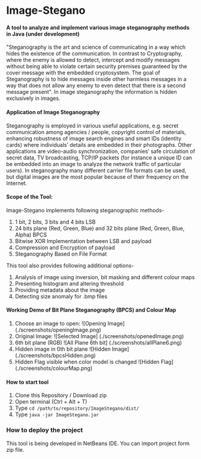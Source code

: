 # Image-Stegano 
#### A tool to analyze and implement various image steganography methods in Java (under development)

"Steganography is the art and science of communicating in a way which hides the existence of the
communication. In contrast to Cryptography, where the enemy is allowed to detect, intercept and modify
messages without being able to violate certain security premises guaranteed by the cover message with
the embedded cryptosystem. The goal of Steganography is to hide messages inside other harmless
messages in a way that does not allow any enemy to even detect that there is a second message
present". In image steganography the information is hidden exclusively in images.

#### Application of Image Steganography

Steganography is employed in various useful applications, e.g. secret communication among agencies /
people, copyright control of materials, enhancing robustness of image search engines and smart IDs
(identity cards) where individuals’ details are embedded in their photographs. Other applications are
video-audio synchronization, companies’ safe circulation of secret data, TV broadcasting, TCP/IP packets
(for instance a unique ID can be embedded into an image to analyze the network traffic of particular
users). In steganography many different carrier file formats can be used, but digital images are the most
popular because of their frequency on the Internet.

#### Scope of the Tool:

Image-Stegano implements following steganographic methods-

1. 1 bit, 2 bits, 3 bits and 4 bits LSB
2. 24 bits plane (Red, Green, Blue) and 32 bits plane (Red, Green, Blue, Alpha) BPCS
3. Bitwise XOR Implementation between LSB and payload
4. Compression and Encryption of payload 
5. Steganography Based on File Format

This tool also provides following additional options-

1. Analysis of image using inversion, bit masking and different colour maps
2. Presenting histogram and altering threshold 
3. Providing metadata about the image
4. Detecting size anomaly for .bmp files

#### Working Demo of Bit Plane Steganography (BPCS) and Colour Map

1. Choose an image to open: ![Opening Image] (./screenshots/openingImage.png)
2. Original Image: ![Selected Image] (./screenshots/openedImage.png)
3. 6th bit plane (RGB) ![All Plane 6th bit] (./screenshots/allPlane6.png)
4. Hidden image in 0th bit plane ![Hidden Image] (./screenshots/bpcsHidden.png)
5. Hidden Flag visible when color model is changed ![Hidden Flag] (./screenshots/colourMap.png)

#### How to start tool

1. Clone this Repository / Download zip 
2. Open terminal (Ctrl + Alt + T)
3. Type `cd /path/to/repository/ImageStegano/dist/` 
4. Type `java -jar ImageStegano.jar`

### How to deploy the project

This tool is being developed in NetBeans IDE. You can import project form zip file.

